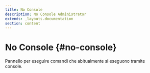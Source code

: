 ```yaml
---
title: No Console
description: No Console Administrator
extends: _layouts.documentation
section: content
---
```


# No Console {#no-console}

Pannello per eseguire comandi che abitualmente si eseguono tramite console.